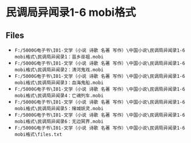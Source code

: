 # 民调局异闻录1-6 mobi格式

## Files

- `F:/5000G电子书\I01-文学（小说 诗歌 名著 写作）\中国小说\民调局异闻录1-6 mobi格式\民调局异闻录1：苗乡巫祖.mobi`
- `F:/5000G电子书\I01-文学（小说 诗歌 名著 写作）\中国小说\民调局异闻录1-6 mobi格式\民调局异闻录2：清河鬼戏.mobi`
- `F:/5000G电子书\I01-文学（小说 诗歌 名著 写作）\中国小说\民调局异闻录1-6 mobi格式\民调局异闻录3：血海鬼船.mobi`
- `F:/5000G电子书\I01-文学（小说 诗歌 名著 写作）\中国小说\民调局异闻录1-6 mobi格式\民调局异闻录4：亡魂列车.mobi`
- `F:/5000G电子书\I01-文学（小说 诗歌 名著 写作）\中国小说\民调局异闻录1-6 mobi格式\民调局异闻录5：赌城妖灵.mobi`
- `F:/5000G电子书\I01-文学（小说 诗歌 名著 写作）\中国小说\民调局异闻录1-6 mobi格式\民调局异闻录6：无边冥界.mobi`
- `F:/5000G电子书\I01-文学（小说 诗歌 名著 写作）\中国小说\民调局异闻录1-6 mobi格式\files.txt`
